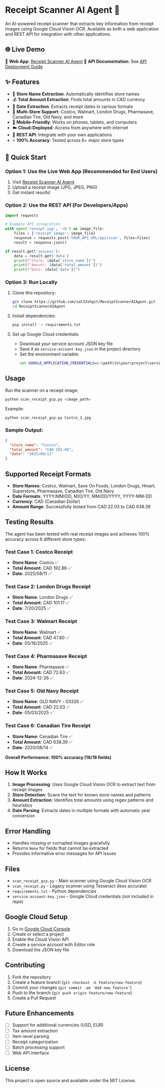 # Receipt Scanner AI Agent 🧾

An AI-powered receipt scanner that extracts key information from receipt images using Google Cloud Vision OCR. Available as both a web application and REST API for integration with other applications.

## 🌐 **Live Demo**
🔗 **Web App**: [Receipt Scanner AI Agent](https://receiptscanneraiagent.streamlit.app/)
🔗 **API Documentation**: See [API Deployment Guide](API_DEPLOYMENT_GUIDE.md)

## ✨ **Features**

- 🏪 **Store Name Extraction**: Automatically identifies store names
- 💰 **Total Amount Extraction**: Finds total amounts in CAD currency  
- 📅 **Date Extraction**: Extracts receipt dates in various formats
- 🏬 **Multi-Store Support**: Costco, Walmart, London Drugs, Pharmasave, Canadian Tire, Old Navy, and more
- 📱 **Mobile-Friendly**: Works on phones, tablets, and computers
- ☁️ **Cloud-Deployed**: Access from anywhere with internet
- 🔗 **REST API**: Integrate with your own applications
- ⚡ **100% Accuracy**: Tested across 6+ major store types

## 🚀 **Quick Start**

### Option 1: Use the Live Web App (Recommended for End Users)
1. Visit [Receipt Scanner AI Agent](https://receiptscanneraiagent.streamlit.app/)
2. Upload a receipt image (JPG, JPEG, PNG)
3. Get instant results!

### Option 2: Use the REST API (For Developers/Apps)
```python
import requests

# Example API integration
with open('receipt.jpg', 'rb') as image_file:
    files = {'receipt_image': image_file}
    response = requests.post('YOUR_API_URL/api/scan', files=files)
    result = response.json()

if result.get('success'):
    data = result.get('data')
    print(f"Store: {data['store_name']}")
    print(f"Amount: {data['total_amount']}")
    print(f"Date: {data['date']}")
```

### Option 3: Run Locally

1. Clone this repository:
   ```bash
   git clone https://github.com/sat33shgit/ReceiptScannerAIAgent.git
   cd ReceiptScannerAIAgent
   ```

2. Install dependencies:
   ```bash
   pip install -r requirements.txt
   ```

3. Set up Google Cloud credentials:
   - Download your service account JSON key file
   - Save it as `service-account-key.json` in the project directory
   - Set the environment variable:
     ```cmd
     set GOOGLE_APPLICATION_CREDENTIALS=c:\path\to\your\project\service-account-key.json
     ```

## Usage

Run the scanner on a receipt image:

```bash
python scan_receipt_gcp.py <image_path>
```

Example:
```bash
python scan_receipt_gcp.py Costco_1.jpg
```

### Sample Output:
```json
{
  "store_name": "Costco", 
  "total_amount": "CAD 192.86", 
  "date": "2025/08/11"
}
```

## Supported Receipt Formats

- **Store Names**: Costco, Walmart, Save On Foods, London Drugs, Hmart, Superstore, Pharmasave, Canadian Tire, Old Navy
- **Date Formats**: YYYY/MM/DD, M/D/YY, MM/DD/YYYY, YYYY-MM-DD
- **Currency**: CAD (Canadian Dollar)
- **Amount Range**: Successfully tested from CAD 22.03 to CAD 638.39

## Testing Results

The agent has been tested with real receipt images and achieves 100% accuracy across 6 different store types:

### Test Case 1: Costco Receipt
- **Store Name**: Costco ✅
- **Total Amount**: CAD 192.86 ✅  
- **Date**: 2025/08/11 ✅

### Test Case 2: London Drugs Receipt
- **Store Name**: London Drugs ✅
- **Total Amount**: CAD 101.17 ✅
- **Date**: 7/20/2025 ✅

### Test Case 3: Walmart Receipt
- **Store Name**: Walmart ✅
- **Total Amount**: CAD 47.80 ✅
- **Date**: 05/16/2025 ✅

### Test Case 4: Pharmasave Receipt
- **Store Name**: Pharmasave ✅
- **Total Amount**: CAD 72.63 ✅
- **Date**: 2024-12-26 ✅

### Test Case 5: Old Navy Receipt
- **Store Name**: OLD NAVY - 03326 ✅
- **Total Amount**: CAD 22.03 ✅
- **Date**: 05/03/2025 ✅

### Test Case 6: Canadian Tire Receipt
- **Store Name**: Canadian Tire ✅
- **Total Amount**: CAD 638.39 ✅
- **Date**: 2020/08/14 ✅

**Overall Performance: 100% accuracy (18/18 fields)**

## How It Works

1. **Image Processing**: Uses Google Cloud Vision OCR to extract text from receipt images
2. **Store Detection**: Scans the text for known store names and patterns
3. **Amount Extraction**: Identifies total amounts using regex patterns and heuristics
4. **Date Parsing**: Extracts dates in multiple formats with automatic year conversion

## Error Handling

- Handles missing or corrupted images gracefully
- Returns `None` for fields that cannot be extracted
- Provides informative error messages for API issues

## Files

- `scan_receipt_gcp.py` - Main scanner using Google Cloud Vision OCR
- `scan_receipt.py` - Legacy scanner using Tesseract (less accurate)
- `requirements.txt` - Python dependencies
- `service-account-key.json` - Google Cloud credentials (not included in repo)

## Google Cloud Setup

1. Go to [Google Cloud Console](https://console.cloud.google.com/)
2. Create or select a project
3. Enable the Cloud Vision API
4. Create a service account with Editor role
5. Download the JSON key file

## Contributing

1. Fork the repository
2. Create a feature branch (`git checkout -b feature/new-feature`)
3. Commit your changes (`git commit -am 'Add new feature'`)
4. Push to the branch (`git push origin feature/new-feature`)
5. Create a Pull Request

## Future Enhancements

- [ ] Support for additional currencies (USD, EUR)
- [ ] Tax amount extraction
- [ ] Item-level parsing
- [ ] Receipt categorization
- [ ] Batch processing support
- [ ] Web API interface

## License

This project is open source and available under the MIT License.
